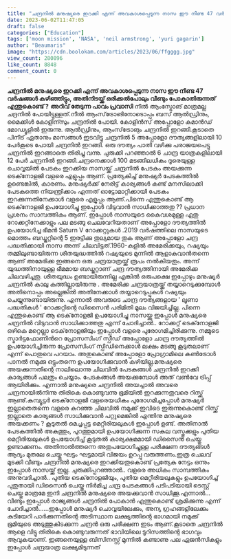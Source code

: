 ```yaml
---
title: "ചന്ദ്രനിൽ മനുഷ്യരെ ഇറക്കി എന്ന് അവകാശപ്പെടുന്ന നാസ ഈ നീണ്ട 47 വർഷങ്ങൾ കഴിഞ്ഞിട്ടും, അതിനിടയ്ക്ക് ഒരിക്കൽപോലും വീണ്ടും പോകാതിരുന്നത് എന്തുകൊണ്ട് ?"
date: 2023-06-02T11:47:05
draft: false
categories: ["Education"]
tags: ['moon mission', 'NASA', 'neil armstrong', 'yuri gagarin']
author: "Beaumaris"
image: "https://cdn.boolokam.com/articles/2023/06/ffgggg.jpg"
view_count: 280896
like_count: 8848
comment_count: 0
---
```


**ചന്ദ്രനിൽ മനുഷ്യരെ ഇറക്കി എന്ന് അവകാശപ്പെടുന്ന നാസ ഈ നീണ്ട 47 വർഷങ്ങൾ കഴിഞ്ഞിട്ടും, അതിനിടയ്ക്ക് ഒരിക്കൽപോലും വീണ്ടും പോകാതിരുന്നത് എന്തുകൊണ്ട് ?** **അറിവ് തേടുന്ന പാവം പ്രവാസി** നീൽ ആംസ്ട്രോങ് മാത്രമല്ല ചദ്രനിൽ പോയിട്ടുള്ളത്.നീൽ ആംസ്‌ട്രോങിനോടൊപ്പം ബസ്‌ ആൽഡ്രിനും, മൈക്കിൾ കോളിന്സും ചന്ദ്രനിൽ പോയി. കോളിൻസ് അപ്പോളോ കമാൻഡ് മോഡ്യൂളിൽ ഇരുന്നു. ആൽഡ്രിനും, ആംസ്‌ട്രോങും ചന്ദ്രനിൽ ഇറങ്ങി.കൂടാതെ പിനീട് ഏതാനും മാസങ്ങൾ ഇടവിട്ടു ചന്ദ്രനിൽ 5 അപ്പോളോ ദൗത്യങ്ങളിലായി 10 പേർകൂടെ പോയി ചന്ദ്രനിൽ ഇറങ്ങി. ഒരു ദൗത്യം പാതി വഴിക്കു പരാജയപെട്ടു ചന്ദ്രനിൽ ഇറങ്ങാതെ തിരിച്ചു വന്നു. ചുരുക്കി പറഞ്ഞാൽ 6 ചാന്ദ്ര യാത്രകളിലായി 12 പേർ ചന്ദ്രനിൽ ഇറങ്ങി.ചന്ദ്രനെക്കാൾ 100 മടങ്ങിലധികം ദൂരെയുള്ള ചൊവ്വയിൽ പേടകം ഇറക്കിയ നാസയ്ക്ക് ചന്ദ്രനിൽ പേടകം അയക്കുന്ന ടെക്‌നോളജി വളരെ എളുപ്പം ആണ്. പ്രത്യേകിച്ച് മനുഷ്യർ പേടകത്തിൽ ഉണ്ടെങ്കിൽ, കാരണം. മനുഷ്യർക്ക് നേരിട്ട് കാര്യങ്ങൾ കണ്ട് മനസിലാക്കി പേടകത്തെ നിയന്ത്രിക്കാം എന്നത് ഓട്ടോമാറ്റിക്കായി പേടകം ഇറക്കുന്നതിനേക്കാൾ വളരെ എളുപ്പം ആണ്.പിന്നെ എന്തുകൊണ്ട് ആ ടെക്‌നോളജി ഉപയോഗിച്ചു ഇപ്പോൾ വിടുവാൻ സാധിക്കാത്തതു ?? പ്രധാന പ്രശനം സാമ്പത്തികം ആണ്. [](https://cdn.boolokam.com/articles/2023/06/ffgggg.jpg)ഇപ്പോൾ നാസയുടെ കൈവശമുള്ള ഏതു റോക്കറ്റിനേക്കാളും പല മടങ്ങു ചെലവേറിയതാണ് അപ്പോളോ ദൗത്യത്തിൽ ഉപയോഗിച്ച ഭീമൻ Saturn V റോക്കറ്റുകൾ .2019 വർഷത്തിലെ നാസയുടെ മൊത്തം ബഡ്ജറ്റിന്റെ 5 ഇരട്ടിക്കു തുല്യമായ തുക ആണ് അപ്പോളോ ചന്ദ്ര പദ്ധതിക്കായി നാസ അന്ന് ചിലവിട്ടത്.1960-കളിൽ അമേരിക്കയും, റഷ്യയും തമ്മിലുണ്ടായിരുന്ന ശീതയുദ്ധത്തിൽ റഷ്യയുടെ മുന്നിൽ ആളാകുവാൻതന്നെ ആണ് അമേരിക്ക ഇങ്ങനെ ഒരു ചന്ദ്രയാത്രയ്ക്ക് രൂപം നൽകിയതും. അന്ന് യുദ്ധത്തിനായുള്ള ഭീമമായ ബഡ്ജറ്റാണ് ചന്ദ്ര ദൗത്യത്തിനായി അമേരിക്ക ചിലവഴിച്ചതു. ശീതയുദ്ധം ഉണ്ടായിരുന്നില്ല എങ്കിൽ ഒരുപക്ഷെ ഇപ്പോഴും മനുഷ്യർ ചന്ദ്രനിൽ കാലു കുത്തില്ലായിരുന്നു . അമേരിക്ക ചന്ദ്രയാത്രയ്ക്ക് തയ്യാറെടുക്കുമ്പോൾ അതിനൊപ്പം അല്ലെങ്കിൽ അതിനേക്കാൾ തയ്യാറെടുപ്പുകൾ റഷ്യയും ചെയ്യുന്നുണ്ടായിരുന്നു. എന്നാൽ അവരുടെ ചാന്ദ്ര ദൗത്യങ്ങളായ ' ലൂണാ പദ്ധതികൾ ' റോക്കറ്റിന്റെ ഡിസൈൻ പരിമിതി മൂലം വിജയിച്ചില്ല. പിന്നെ എന്തുകൊണ്ട് ആ ടെക്‌നോളജി ഉപയോഗിച്ചു നാസയ്ക്കു ഇപ്പോൾ മനുഷ്യരെ ചന്ദ്രനിൽ വിടുവാൻ സാധിക്കാത്തതു എന്ന് ചോദിച്ചാൽ.. റോക്കറ്റ് ടെക്‌നോളജി ഒഴികെ മറ്റെല്ലാ ടെക്‌നോളജിയും ഇപ്പോൾ വളരെ പുരോഗമിച്ചിരിക്കുന്നു. നമ്മുടെ സ്മാർട്ടഫോണിൻറെ പ്രോസസിംഗ് സ്പീഡ് അപ്പോളോ ചാന്ദ്ര ദൗത്യത്തിൽ ഉപയോഗിച്ചിരുന്ന പ്രോസസിംഗ് സ്പീഡിനെക്കാൾ ലക്ഷം മടങ്ങു കൂടുതലാണ് എന്ന് പൊതുവെ പറയാം. അതുകൊണ്ട് അപ്പോളോ പ്രോഗ്രാമിലെ കൺട്രോൾ പാനൽ നമുക്കു ഒട്ടുംതന്നെ ഉപയോഗിക്കുവാൻ കഴിയില്ല.മനുഷ്യരെ അയക്കുന്നതിന്റെ നാലിലൊന്നു ചിലവിൽ പേടകങ്ങൾ ചന്ദ്രനിൽ ഇറക്കി കാര്യങ്ങൾ പലതും ചെയ്യാം. പേടകങ്ങൾ അയക്കുമ്പോൾ അത് വൺവേ ട്രിപ്പ് ആയിരിക്കും. എന്നാൽ മനുഷ്യരെ ചന്ദ്രനിൽ അയച്ചാൽ അവരെ ചന്ദ്രനായിൽനിന്നു തിരികെ കൊണ്ടുവന്നു ഭൂമിയിൽ ഇറക്കുന്നതുവരെ റിസ്ക്ക് ആണു്.കമ്പ്യൂട്ടർ ടെക്‌നോളജി വളരെയധികം പുരോഗമിച്ചപ്പോൾ മനുഷ്യർ ഇല്ലാതെതന്നെ വളരെ കുറഞ്ഞ ചിലവിൽ നമുക്ക് ഇവിടെ ഇരുന്നുകൊണ്ട് റിസ്ക്ക് ഇല്ലാതെ കാര്യങ്ങൾ സാധിക്കുവാൻ പറ്റുമെങ്കിൽ എന്തിനു മനുഷ്യരെ അയക്കണം ? കൂടുതൽ മെച്ചപ്പട്ട മെറ്റീരിയലുകൾ ഇപ്പോൾ ഉണ്ട്. അതിനാൽ പേടകത്തിൽ അകത്തും, പുറത്തുമായി ഉപയോഗിക്കുന്ന സകല വസ്തുക്കളും പുതിയ മെറ്റീരിയലുകൾ ഉപയോഗിച്ച് കൂടുതൽ കാര്യക്ഷമമായി ഡിസൈൻ ചെയ്തു ഉണ്ടാക്കണം. അതിനാൽത്തന്നെ അതുപയോഗിച്ചുള്ള പരീക്ഷണ ദൗത്യങ്ങൾ ആദ്യം മുതലേ ചെയ്തു ഘട്ടം ഘട്ടമായി വിജയം ഉറപ്പു വരുത്തണം.ഇത്ര ചെലവ് മുടക്കി വീണ്ടും ചന്ദ്രനിൽ മനുഷ്യരെ ഇറക്കിയതുകൊണ്ട് പ്രത്യേക നേട്ടം ഒന്നും ഇപ്പോൾ നാസയ്ക്ക് ഇല്ല. ചുരുക്കിപ്പറഞ്ഞാൽ.. വളരെ അധികം സാമ്പത്തികം അനുവദിച്ചാൽ.. പുതിയ ടെക്‌നോളജിയും, പുതിയ മെറ്റീരിയലുകളും ഉപയോഗിച്ച് പുതുതായി ഡിസൈൻ ചെയ്തു നിർമിച്ച ചന്ദ്ര പേടകങ്ങൾ പടിപടിയായി ടെസ്റ്റ് ചെയ്തു മാത്രമേ ഇനി ചന്ദ്രനിൽ മനുഷ്യരെ അയക്കുവാൻ സാധിക്കൂ.എന്നാൽ... വീണ്ടും ഇപ്പോൾ രാജ്യങ്ങൾ ചന്ദ്രനിൽ പോകാൻ എന്തുകൊണ്ട് ശ്രമിക്കുന്നു എന്ന് ചോദിച്ചാൽ......ഇപ്പോൾ മനുഷ്യർ ചൊവ്വയിലേക്കും, അന്യ ഗ്രഹങ്ങളിലേക്കും കുടിയേറി പാർക്കുന്നതിന്റെ അടിസ്ഥാന ലക്ഷ്യത്തിന്റെ ഭാഗമായി നമുക്ക് ഭൂമിയുടെ അടുത്തുകിടക്കുന്ന ചന്ദ്രൻ ഒരു പരീക്ഷണ ഇടം ആണ്.കൂടാതെ ചന്ദ്രനിൽ ആളെ വിട്ടു തിരികെ കൊണ്ടുവരുന്നത് ഭാവിയിലെ ടൂറിസത്തിന്റെ ഭാഗവും ആവുകയാണ്. ഇങ്ങനെയുള്ള ബിസിനസ്സ് മുന്നിൽ കണ്ടാണു പല ഏജൻസികളും ഇപ്പോൾ ചന്ദ്രയാത്ര ലക്ഷ്യമിടുന്നത് 
